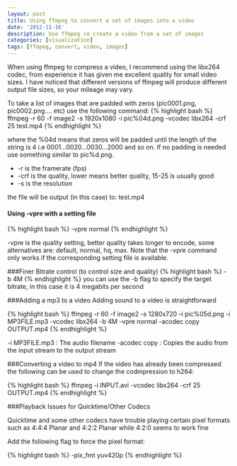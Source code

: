 ```yaml
---
layout: post
title: Using ffmpeg to convert a set of images into a video
date: '2012-11-16'
description: Use ffmpeg co create a video from a set of images
categories: [visualization]
tags: [ffmpeg, convert, video, images]
---
```


When using ffmpeg to compress a video, I recommend using the libx264 codec, from experience it has given me excellent quality for small video sizes. I have noticed that different versions of ffmpeg will produce different output file sizes, so your mileage may vary.

To take a list of images that are padded with zeros (pic0001.png, pic0002.png.... etc) use the following command:
{% highlight bash %}
ffmpeg -r 60 -f image2 -s 1920x1080 -i pic%04d.png -vcodec libx264 -crf 25  test.mp4
{% endhighlight %}

where the %04d means that zeros will be padded until the length of the string is 4 i.e 0001...0020...0030...2000 and so on. If no padding is needed use something similar to pic%d.png.

*  -r is the framerate (fps)
*  -crf is the quality, lower means better quality, 15-25 is usually good
*  -s is the resolution

the file will be output (in this case) to: test.mp4 

#### Using -vpre with a setting file

{% highlight bash %}
 -vpre normal
{% endhighlight %}

-vpre is the quality setting, better quality takes longer to encode, some alternatives are: default, normal, hq, max. Note that the -vpre command only works if the corresponding setting file is available.

###Finer Bitrate control (to control size and quality)
{% highlight bash %}
 -b 4M
{% endhighlight %}
you can use the -b flag to specify the target bitrate, in this case it is 4 megabits per second 


###Adding a mp3 to a video 
Adding sound to a video is straightforward

{% highlight bash %}
ffmpeg -r 60 -f image2 -s 1280x720 -i pic%05d.png -i MP3FILE.mp3 -vcodec libx264 -b 4M -vpre normal -acodec copy OUTPUT.mp4 
{% endhighlight %}

-i MP3FILE.mp3 : The audio filename
-acodec copy : Copies the audio from the input stream to the output stream

###Converting a video to mp4 
If the video has already been compressed the following can be used to change the codmpression to h264:

{% highlight bash %}
ffmpeg  -i INPUT.avi -vcodec libx264 -crf 25 OUTPUT.mp4
{% endhighlight %}


###Playback Issues for Quicktime/Other Codecs

Quicktime and some other codecs have trouble playing certain pixel formats such as 4:4:4 Planar and 4:2:2 Planar while 4:2:0 seems to work fine

Add the following flag to force the pixel format:

{% highlight bash %}
-pix_fmt yuv420p
{% endhighlight %}



